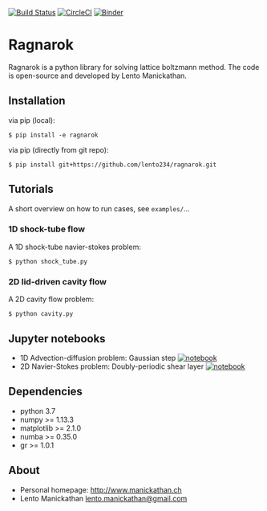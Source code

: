 

[![Build Status](https://travis-ci.com/lento234/ragnarok.svg?branch=master)](https://travis-ci.com/lento234/ragnarok)
[![CircleCI](https://circleci.com/gh/lento234/ragnarok.svg?style=svg)](https://circleci.com/gh/lento234/ragnarok)
[![Binder](https://mybinder.org/badge.svg)](https://mybinder.org/v2/gh/lento234/ragnarok/master)

# Ragnarok

Ragnarok is a python library for solving lattice boltzmann method. The code is open-source and developed by Lento Manickathan.

## Installation

via pip (local):

```
$ pip install -e ragnarok
```

via pip (directly from git repo):

```
$ pip install git+https://github.com/lento234/ragnarok.git
```

## Tutorials
A short overview on how to run cases, see `examples/`...

### 1D shock-tube flow

A 1D shock-tube navier-stokes problem:

```
$ python shock_tube.py
```

### 2D lid-driven cavity flow

A 2D cavity flow problem:

```
$ python cavity.py
```

## Jupyter notebooks

* 1D Advection-diffusion problem: Gaussian step [![notebook](https://img.shields.io/badge/launch-Jupyter%20Notebook-red.svg)](http://nbviewer.jupyter.org/github/lento234/ragnarok/blob/master/examples/advectiondiffusion1D/gaussian_step.ipynb)
* 2D Navier-Stokes problem: Doubly-periodic shear layer [![notebook](https://img.shields.io/badge/launch-Jupyter%20Notebook-red.svg)](http://nbviewer.jupyter.org/github/lento234/ragnarok/blob/master/examples/navierstokes2D/doublyperiodic_shearlayer.ipynb)

## Dependencies

* python 3.7
* numpy >= 1.13.3
* matplotlib >= 2.1.0
* numba >= 0.35.0
* gr >= 1.0.1 


## About

* Personal homepage: <http://www.manickathan.ch>
* Lento Manickathan <lento.manickathan@gmail.com>
